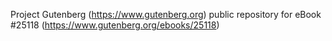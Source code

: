 Project Gutenberg (https://www.gutenberg.org) public repository for eBook #25118 (https://www.gutenberg.org/ebooks/25118)
